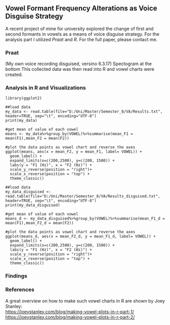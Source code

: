 ## Vowel Formant Frequency Alterations as Voice Disguise Strategy 

A recent project of mine for university explored the change of first and second formants in vowels as a means of voice disguise strategy. For the analysis part I utilized _Praat_ and _R_. For the full paper, please contact me.


### Praat

(My own voice recording disguised, versino 6.3.17)
Spectogram at the bottom
This collected data was then read into R and vowel charts were created.


### Analysis in R and Visualizations

```library(dplyr)
library(ggplot2)
```

```
##load data
my_data <- read.table(file="D:/Uni/Master/Semester_8/VA/Results.txt", header=TRUE, sep="\t", encoding="UTF-8")
print(my_data)

#get mean of value of each vowel
means <- my_data%>%group_by(VOWEL)%>%summarise(mean_F1 = mean(F1),mean_F2 = mean(F2))

#plot the data points as vowel chart and reverse the axes
ggplot(means, aes(x = mean_F2, y = mean_F1, label= VOWEL)) + 
  geom_label() + 
  expand_limits(x=c(200,2500), y=c(200, 1500)) +
  labs(y = "F1 (Hz)", x = "F2 (Hz)") +
  scale_y_reverse(position = "right")+
  scale_x_reverse(position = "top") +
  theme_classic()
```





```
##load data
my_data_disguised <- read.table(file="D:/Uni/Master/Semester_8/VA/Results_disguised.txt", header=TRUE, sep="\t", encoding="UTF-8")
print(my_data_disguised)

#get mean of value of each vowel
means_d <- my_data_disguised%>%group_by(VOWEL)%>%summarise(mean_F1_d = mean(F1),mean_F2_d = mean(F2))

#plot the data points as vowel chart and reverse the axes
ggplot(means_d, aes(x = mean_F2_d, y = mean_F1_d, label= VOWEL)) + 
  geom_label() + 
  expand_limits(x=c(200,2500), y=c(200, 1500)) +
  labs(y = "F1 (Hz)", x = "F2 (Hz)") +
  scale_y_reverse(position = "right")+
  scale_x_reverse(position = "top") +
  theme_classic()
```




### Findings 


### References

A great overview on how to make such vowel charts in R are shown by Joey Stanley:<br/>
https://joeystanley.com/blog/making-vowel-plots-in-r-part-1/<br/>
https://joeystanley.com/blog/making-vowel-plots-in-r-part-2/
